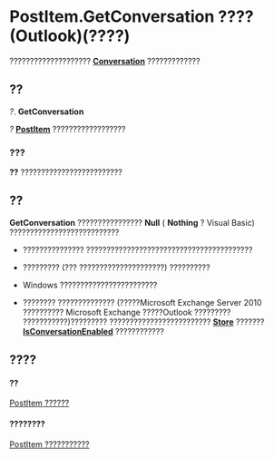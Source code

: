 
# PostItem.GetConversation ???? (Outlook)(????)

????????????????????  **[Conversation](2705d38a-ebc0-e5a7-208b-ffe1f5446b1b.md)** ?????????????


## ??

 _?_. **GetConversation**

 _?_ **[PostItem](de44065d-4e93-315a-279f-7b92f09c0465.md)** ??????????????????


### ???

 **??** ?????????????????????????


## ??

 **GetConversation** ???????????????? **Null** ( **Nothing** ? Visual Basic) ???????????????????????????


- ??????????????? ?????????????????????????????????????????
    
- ????????? (??? ?????????????????????) ??????????
    
- Windows ????????????????????????
    
- ???????? ?????????????? (?????Microsoft Exchange Server 2010 ?????????? Microsoft Exchange ?????Outlook ????????? ???????????)????????? ????????????????????????? **[Store](1eb22fe9-8849-7476-5388-2515b48591b9.md)** ??????? **[IsConversationEnabled](ce333881-a5f3-2115-0ae4-296d15c4bead.md)** ????????????
    



## ????


#### ??


[PostItem ??????](de44065d-4e93-315a-279f-7b92f09c0465.md)
#### ????????


[PostItem ???????????](http://msdn.microsoft.com/library/5b150db1-c96d-0721-ec36-d5b5ebc20fd8%28Office.15%29.aspx)
